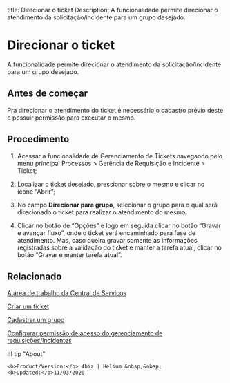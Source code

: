 title:  Direcionar o ticket
Description: A funcionalidade permite direcionar o atendimento da solicitação/incidente para um grupo desejado.
# Direcionar o ticket
A funcionalidade permite direcionar o atendimento da solicitação/incidente para um grupo desejado.

Antes de começar
----------------

Pra direcionar o atendimento do ticket é necessário o cadastro prévio deste e
possuir permissão para executar o mesmo.

Procedimento
------------

1.  Acessar a funcionalidade de Gerenciamento de Tickets navegando pelo menu
    principal Processos \> Gerência de Requisição e Incidente \> Ticket;

2.  Localizar o ticket desejado, pressionar sobre o mesmo e clicar no
    ícone “Abrir”;

3.  No campo **Direcionar para grupo**, selecionar o grupo para o qual será
    direcionado o ticket para realizar o atendimento do mesmo;

4.  Clicar no botão de “Opções” e logo em seguida clicar no botão “Gravar e
    avançar fluxo”, onde o ticket será encaminhado para fase de atendimento.
    Mas, caso queira gravar somente as informações registradas sobre a validação
    do ticket e manter a tarefa atual, clicar no botão “Gravar e manter tarefa
    atual”.

Relacionado
-----------

[A área de trabalho da Central de Serviços](/pt-br/4biz-helium/processes/tickets/use/desktop-of-service-desk.html)

[Criar um ticket](/pt-br/4biz-helium/processes/tickets/use/create-ticket.html)

[Cadastrar um grupo](/pt-br/4biz-helium/initial-settings/access-settings/user/register-groups.html)

[Configurar permissão de acesso do gerenciamento de requisições/incidentes](/pt-br/4biz-helium/processes/tickets/configuration/access-ticket-management.html)

<!-- <i class='fa fa-youtube-play  fa-2x' style='color:#97ce17;vertical-align: middle;'> </i> [Video Library](https://www.youtube.com/playlist?list=PLB5qK2uzf2ROn4Xs6UdH84Ujzta2iJ6Ei)'
-->
!!! tip "About"

    <b>Product/Version:</b> 4biz | Helium &nbsp;&nbsp;
    <b>Updated:</b>11/03/2020
